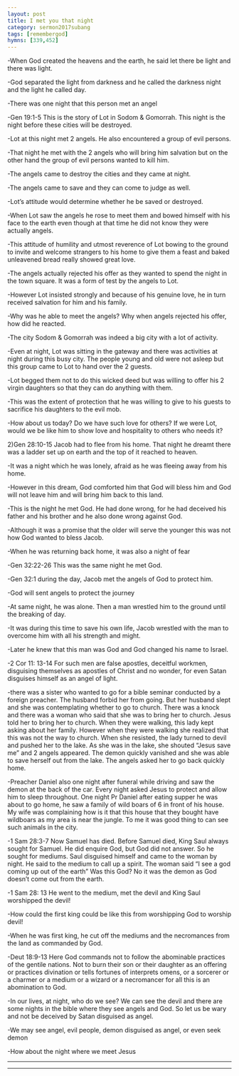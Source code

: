 ```yaml
---
layout: post
title: I met you that night
category: sermon2017subang
tags: [remembergod]
hymns: [339,452]
---
```

-When God created the heavens and the earth, he said let there be light and there was light. 

-God separated the light from darkness and he called the darkness night and the light he called day. 

-There was one night that this person met an angel

-Gen 19:1-5 This is the story of Lot in Sodom & Gomorrah. This night is the night before these cities will be destroyed. 

-Lot at this night met 2 angels. He also encountered a group of evil persons. 

-That night he met with the 2 angels who will bring him salvation but on the other hand the group of evil persons wanted to kill him. 

-The angels came to destroy the cities and they came at night. 

-The angels came to save and they can come to judge as well. 

-Lot’s attitude would determine whether he be saved or destroyed. 

-When Lot saw the angels he rose to meet them and bowed himself with his face to the earth even though at that time he did not know they were actually angels. 

-This attitude of humility and utmost reverence of Lot bowing to the ground to invite and welcome strangers to his home to give them a feast and baked  unleavened bread really showed great love. 

-The angels actually rejected his offer as they wanted to spend the night in the town square. It was a form of test by the angels to Lot. 

-However Lot insisted strongly and because of his genuine love, he in turn received salvation for him and his family. 

-Why was he able to meet the angels? Why when angels rejected his offer, how did he reacted. 

-The city Sodom & Gomorrah was indeed a big city with a lot of activity. 

-Even at night, Lot was sitting in the gateway and there was activities at night during this busy city. The  people young and old were not asleep but this group came to Lot to hand over the 2 guests. 

-Lot begged them not to do this wicked deed but was willing to offer his 2 virgin daughters so that they can do anything with them.

-This was the extent of protection that he was willing to give to his guests to sacrifice his daughters to the evil mob. 

-How about us today? Do we have such love for others? If we were Lot, would we be like him to show love and hospitality to others who needs it? 

2)Gen 28:10-15 Jacob had to flee from his home. That night he dreamt there was a ladder set up on earth and the top of it reached to heaven. 

-It was a night which he was lonely, afraid as he was fleeing away from his home. 

-However in this dream, God comforted him that God will bless him and God will not leave him and will bring him back to this land. 

-This is the night he met God. He had done wrong, for he 
had deceived his father and his brother and he also done wrong against God.

-Although it was a promise that the older will serve the younger this was not how God wanted to bless Jacob. 

-When he was returning back home, it was also a night of fear 

-Gen 32:22-26 This was the same night he met God. 

-Gen 32:1 during the day, Jacob met the angels of God to protect him. 

-God will sent angels to protect the journey 

-At same night, he was alone. Then a man wrestled him to the ground until the breaking of day. 

-It was during this time to save his own life, Jacob wrestled with the man to overcome him with all his strength and might. 

-Later he knew that this man was God and God changed his name to Israel. 

-2 Cor 11: 13-14 For such men are false apostles, deceitful workmen, disguising themselves as apostles of Christ and no wonder, for even Satan disguises himself as an angel of light. 

-there was a sister who wanted to go for a bible seminar conducted by a foreign preacher. The husband forbid her from going. But her husband slept and she was contemplating whether to go to church. There was a knock and there was a woman who said that she was to bring her to church. Jesus told her to bring her to church. When they were walking, this lady kept asking about her family. However when they were walking she realized that this was not the way to church. When she resisted, the lady turned to devil and pushed her to the lake. As she was in the lake, she shouted “Jesus save me” and 2 angels appeared. The demon quickly vanished and she was able to save herself out from the lake. The angels asked her to go back quickly home. 

-Preacher Daniel also one night after funeral while driving and saw the demon at the back of the car. Every night asked Jesus to protect and allow him to sleep throughout. One night Pr Daniel after eating supper he was about to go home, he saw a family of wild boars of 6 in front of his house. My wife was complaining how is it that this house that they bought have wildboars as my area is near the jungle. To me it was good thing to can see such animals in the city. 

-1 Sam 28:3-7 Now Samuel has died. Before Samuel died, King Saul always sought for Samuel. He did enquire God, but God did not answer. So he sought for mediums. Saul disguised himself and came to the woman by night. He said to the medium to call up a spirit. The woman said “I see a god coming up out of the earth” Was this God? No it was the demon as God doesn’t come out from the earth. 

-1 Sam 28: 13 He went to the medium, met the devil and King Saul worshipped the devil! 

-How  could the first king could be like this from worshipping God to worship devil! 

-When he was first king, he cut off the mediums and the necromances from the land as commanded by God. 

-Deut 18:9-13  Here God commands not to follow the abominable practices of the gentile nations. Not to burn their son or their daughter as an offering or practices divination or tells fortunes of interprets omens, or a sorcerer or a charmer or a medium or a wizard or a necromancer  for all this is an abomination to God. 

-In our lives, at night, who do we see? We can see the devil and there are some nights in the bible where they see angels and God. So let us be wary and not be deceived by Satan disguised as angel.

-We may see angel, evil people, demon disguised as angel, or even seek demon 

-How about the night where we meet Jesus 





----
****

